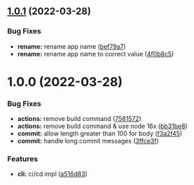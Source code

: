 ## [1.0.1](https://github.com/vincentmuriuki/create-typescript-app/compare/v1.0.0...v1.0.1) (2022-03-28)


### Bug Fixes

* **rename:** rename app name ([bef79a7](https://github.com/vincentmuriuki/create-typescript-app/commit/bef79a799ac892ce146f0eb402e3a2c44d7699ed))
* **rename:** rename app name to correct value ([4f0b8c5](https://github.com/vincentmuriuki/create-typescript-app/commit/4f0b8c5d571781f3aa0a2f758e2d14fdf484f27f))

# 1.0.0 (2022-03-28)


### Bug Fixes

* **actions:** remove build command ([7581572](https://github.com/vincentmuriuki/create-typescript-app/commit/7581572df129054baac927755ef832e745088e6c))
* **actions:** remove build command & use node 16x ([bb31be8](https://github.com/vincentmuriuki/create-typescript-app/commit/bb31be8deb0e438cef5ef33421b1b2fd884a6a0c))
* **commit:** allow length greater than 100 for body ([f3a2f45](https://github.com/vincentmuriuki/create-typescript-app/commit/f3a2f4568f70ce277e6f036bbe1249006df80d85))
* **commit:** handle long commit messages ([3ffce3f](https://github.com/vincentmuriuki/create-typescript-app/commit/3ffce3ff8c0a3b313b32154793bc4693e2d373c8))


### Features

* **cli:** ci/cd impl ([a516d83](https://github.com/vincentmuriuki/create-typescript-app/commit/a516d83738480c67ac6f91b126ccc66162eb83a0))
